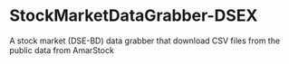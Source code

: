 # StockMarketDataGrabber-DSEX
A stock market (DSE-BD) data grabber that download CSV files from the public data from AmarStock
